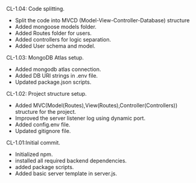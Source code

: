 CL-1.04: Code splitting.
- Split the code into MVCD (Model-View-Controller-Database) structure
- Added mongoose models folder.
- Added Routes folder for users.
- Added controllers for logic separation.
- Added User schema and model.

CL-1.03: MongoDB Atlas setup.
- Added mongodb atlas connection.
- Added DB URI strings in .env file.
- Updated package.json scripts.

CL-1.02: Project structure setup.
- Added MVC(Model(Routes),View(Routes),Controller(Controllers)) structure for the project.
- Improved the server listener log using dynamic port.
- Added config.env file.
- Updated gitignore file.

CL-1.01:Initial commit.
- Initialized npm.
- installed all required backend dependencies.
- added package scripts.
- Added basic server template in server.js.